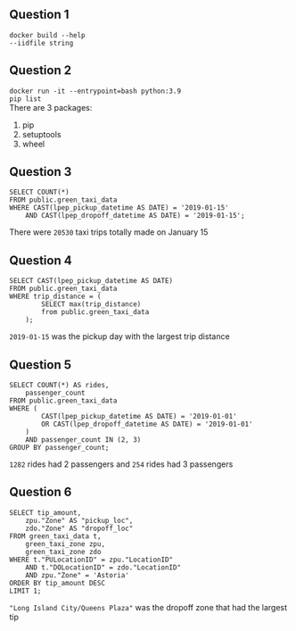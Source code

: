 ## Question 1
`docker build --help`  
`--iidfile string`  

## Question 2
`docker run -it --entrypoint=bash python:3.9`  
`pip list`  
There are 3 packages:
1. pip
2. setuptools
3. wheel

## Question 3
```
SELECT COUNT(*)
FROM public.green_taxi_data
WHERE CAST(lpep_pickup_datetime AS DATE) = '2019-01-15'
    AND CAST(lpep_dropoff_datetime AS DATE) = '2019-01-15';
```
There were `20530` taxi trips totally made on January 15

## Question 4
```
SELECT CAST(lpep_pickup_datetime AS DATE)
FROM public.green_taxi_data
WHERE trip_distance = (
        SELECT max(trip_distance)
        from public.green_taxi_data
    );
```
`2019-01-15` was the pickup day with the largest trip distance

## Question 5
```
SELECT COUNT(*) AS rides,
    passenger_count
FROM public.green_taxi_data
WHERE (
        CAST(lpep_pickup_datetime AS DATE) = '2019-01-01'
        OR CAST(lpep_dropoff_datetime AS DATE) = '2019-01-01'
    )
    AND passenger_count IN (2, 3)
GROUP BY passenger_count;
```
`1282` rides had 2 passengers and `254` rides had 3 passengers

## Question 6
```
SELECT tip_amount,
    zpu."Zone" AS "pickup_loc",
    zdo."Zone" AS "dropoff_loc"
FROM green_taxi_data t,
    green_taxi_zone zpu,
    green_taxi_zone zdo
WHERE t."PULocationID" = zpu."LocationID"
    AND t."DOLocationID" = zdo."LocationID"
    AND zpu."Zone" = 'Astoria'
ORDER BY tip_amount DESC
LIMIT 1;
```
`"Long Island City/Queens Plaza"` was the dropoff zone that had the largest tip
